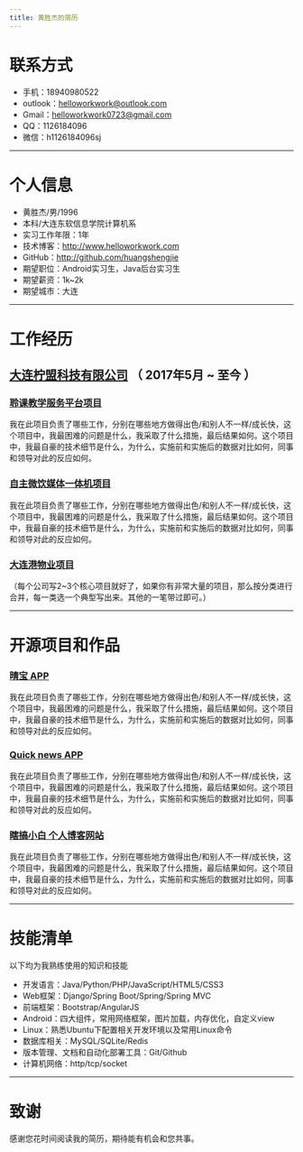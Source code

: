 ```yaml
---
title: 黄胜杰的简历
---
```

# 联系方式

- 手机：18940980522 
- outlook：helloworkwork@outlook.com 
- Gmail：helloworkwork0723@gmail.com 
- QQ：1126184096
- 微信：h1126184096sj

---

# 个人信息

 - 黄胜杰/男/1996 
 - 本科/大连东软信息学院计算机系 
 - 实习工作年限：1年
 - 技术博客：[http://www.helloworkwork.com ](http://www.helloworkwork.com )
 - GitHub：[http://github.com/huangshengjie ](http://github.com/huangshengjie )
 - 期望职位：Android实习生，Java后台实习生
 - 期望薪资：1k~2k
 - 期望城市：大连

---

# 工作经历

## [大连柠盟科技有限公司](http://www.lemner.com) （ 2017年5月 ~ 至今 ）

### [聆课教学服务平台项目](http://www.lemner.com) 
我在此项目负责了哪些工作，分别在哪些地方做得出色/和别人不一样/成长快，这个项目中，我最困难的问题是什么，我采取了什么措施，最后结果如何。这个项目中，我最自豪的技术细节是什么，为什么，实施前和实施后的数据对比如何，同事和领导对此的反应如何。


### [自主微饮媒体一体机项目](http://www.lemner.com) 
我在此项目负责了哪些工作，分别在哪些地方做得出色/和别人不一样/成长快，这个项目中，我最困难的问题是什么，我采取了什么措施，最后结果如何。这个项目中，我最自豪的技术细节是什么，为什么，实施前和实施后的数据对比如何，同事和领导对此的反应如何。


### [大连港物业项目](http://www.lemner.com)

（每个公司写2~3个核心项目就好了，如果你有非常大量的项目，那么按分类进行合并，每一类选一个典型写出来。其他的一笔带过即可。）


---

# 开源项目和作品

### [晴宝 APP](http://www.github.com/huangshengjie/) 
我在此项目负责了哪些工作，分别在哪些地方做得出色/和别人不一样/成长快，这个项目中，我最困难的问题是什么，我采取了什么措施，最后结果如何。这个项目中，我最自豪的技术细节是什么，为什么，实施前和实施后的数据对比如何，同事和领导对此的反应如何。

### [Quick news APP](http://www.github.com/huangshengjie/) 
我在此项目负责了哪些工作，分别在哪些地方做得出色/和别人不一样/成长快，这个项目中，我最困难的问题是什么，我采取了什么措施，最后结果如何。这个项目中，我最自豪的技术细节是什么，为什么，实施前和实施后的数据对比如何，同事和领导对此的反应如何。

### [瞎搞小白 个人博客网站](http://www.helloworkwork.com) 
我在此项目负责了哪些工作，分别在哪些地方做得出色/和别人不一样/成长快，这个项目中，我最困难的问题是什么，我采取了什么措施，最后结果如何。这个项目中，我最自豪的技术细节是什么，为什么，实施前和实施后的数据对比如何，同事和领导对此的反应如何。


---

# 技能清单

以下均为我熟练使用的知识和技能

- 开发语言：Java/Python/PHP/JavaScript/HTML5/CSS3
- Web框架：Django/Spring Boot/Spring/Spring MVC
- 前端框架：Bootstrap/AngularJS
- Android：四大组件，常用网络框架，图片加载，内存优化，自定义view
- Linux：熟悉Ubuntu下配置相关开发环境以及常用Linux命令
- 数据库相关：MySQL/SQLite/Redis
- 版本管理、文档和自动化部署工具：Git/Github
- 计算机网络：http/tcp/socket

---


# 致谢
感谢您花时间阅读我的简历，期待能有机会和您共事。
